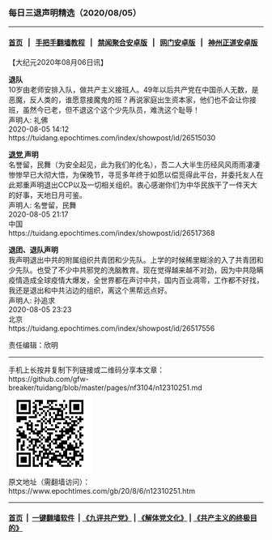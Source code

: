 ### 每日三退声明精选（2020/08/05）
------------------------

#### [首页](https://github.com/gfw-breaker/banned-news1/blob/master/README.md) &nbsp;&nbsp;|&nbsp;&nbsp; [手把手翻墙教程](https://github.com/gfw-breaker/guides/wiki) &nbsp;&nbsp;|&nbsp;&nbsp; [禁闻聚合安卓版](https://github.com/gfw-breaker/bn-android) &nbsp;&nbsp;|&nbsp;&nbsp; [网门安卓版](https://github.com/oGate2/oGate) &nbsp;&nbsp;|&nbsp;&nbsp; [神州正道安卓版](https://github.com/SzzdOgate/update) 



<div class="post_content" id="artbody" itemprop="articleBody">
 <!-- article content begin -->
 <p>
  【大纪元2020年08月06日讯】
 </p>
 <p>
  <strong>
   退队
  </strong>
  <br/>
  10岁由老师安排入队，做共产主义接班人。49年以后共产党在中国杀人无数，是恶魔，反人类的，谁愿意接魔鬼的班？再说家庭出生资本家，他们也不会让你接班，虽然今已老，但不退这个这个少先队员，难洗这个耻辱！
  <br/>
  声明人: 礼佛
  <br/>
  2020-08-05 14:12
  <br/>
  https://tuidang.epochtimes.com/index/showpost/id/26515030
 </p>
 <p>
  <strong>
   <a href="https://www.epochtimes.com/gb/tag/%E9%80%80%E5%85%9A.html">
    退党
   </a>
   声明
  </strong>
  <br/>
  名誉留，民舞（为安全起见，此为我们的化名），吾二人大半生历经风风雨雨凄凄惨惨早已大彻大悟，为保晚节，寻觅多年终于如愿以偿觅得此平台，并委托友人在此郑重声明退出CCP以及一切相关组织。衷心感谢你们为中华民族干了一件天大的好事，天地日月可鉴。
  <br/>
  声明人: 名誉留，民舞
  <br/>
  2020-08-05 21:17
  <br/>
  中国
  <br/>
  https://tuidang.epochtimes.com/index/showpost/id/26517368
 </p>
 <p>
  <strong>
   退团、退队声明
  </strong>
  <br/>
  我声明退出中共的附属组织共青团和少先队。上学的时候稀里糊涂的入了共青团和少先队。也受了不少中共邪党的洗脑教育。现在觉得越来越不对劲，因为中共隐瞒疫情造成全球疫情大爆发，全世界都在声讨中共，国内百业凋零，工作都不好找，我还是退出和中共沾边的组织，离这个黑帮远点好。
  <br/>
  声明人: 孙追求
  <br/>
  2020-08-05 23:23
  <br/>
  北京
  <br/>
  https://tuidang.epochtimes.com/index/showpost/id/26517556
 </p>
 <p>
  责任编辑：欣明
 </p>
 <!-- article content end -->
 <div id="below_article_ad">
 </div>
</div>

<hr/>
手机上长按并复制下列链接或二维码分享本文章：<br/>
https://github.com/gfw-breaker/tuidang/blob/master/pages/nf3104/n12310251.md <br/>
<a href='https://github.com/gfw-breaker/tuidang/blob/master/pages/nf3104/n12310251.md'><img src='https://github.com/gfw-breaker/tuidang/blob/master/pages/nf3104/n12310251.md.png'/></a> <br/>
原文地址（需翻墙访问）：https://www.epochtimes.com/gb/20/8/6/n12310251.htm


------------------------
#### [首页](https://github.com/gfw-breaker/banned-news/blob/master/README.md) &nbsp;|&nbsp; [一键翻墙软件](https://github.com/gfw-breaker/nogfw/blob/master/README.md) &nbsp;| [《九评共产党》](https://github.com/gfw-breaker/9ping.md/blob/master/README.md#九评之一评共产党是什么) | [《解体党文化》](https://github.com/gfw-breaker/jtdwh.md/blob/master/README.md) | [《共产主义的终极目的》](https://github.com/gfw-breaker/gczydzjmd.md/blob/master/README.md)


<img src='http://gfw-breaker.win/tuidang/pages/nf3104/n12310251.md' width='0px' height='0px'/>